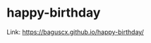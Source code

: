 # happy-birthday
Link: <a href="https://baguscx.github.io/happy-birthday/" > https://baguscx.github.io/happy-birthday/ </a>
